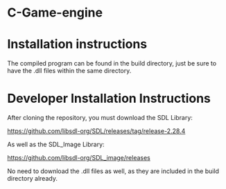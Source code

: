 # C-Game-engine

# Installation instructions
The compiled program can be found in the build directory, just be sure to have the .dll files within the same directory.

# Developer Installation Instructions
After cloning the repository, you must download the SDL Library:

https://github.com/libsdl-org/SDL/releases/tag/release-2.28.4 

As well as the SDL_Image Library:

https://github.com/libsdl-org/SDL_image/releases

No need to download the .dll files as well, as they are included in the build directory already.

